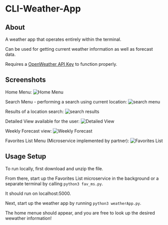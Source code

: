 # CLI-Weather-App
## About
A weather app that operates entirely within the terminal. 

Can be used for getting current weather information as well as forecast data.

Requires a [OpenWeather API Key](https://openweathermap.org/api) to function properly.

## Screenshots

Home Menu:
![Home Menu](https://drive.google.com/uc?export=view&id=1XYjXW7V8zdZVux98Ws00nMp4ygHFJ4P5)

Search Menu - performing a search using current location:
![search menu](https://drive.google.com/uc?export=view&id=1IERC-UGurO_bsyxnoX0LujDuEbuptrgc)

Results of a location search:
![search results](https://drive.google.com/uc?export=view&id=1HvIL11RWH8dgVn9fq289sOg9iL1K_rLT)

Detailed View available for the user:
![Detailed View](https://drive.google.com/uc?export=view&id=1kNOTsAEpypSczyp_xEtoU0hXElYcUYMR)

Weekly Forecast view:
![Weekly Forecast](https://drive.google.com/uc?export=view&id=1XHZ0TJK-OBmz9CWfb0TW9uv2uVndjihc)

Favorites List Menu (Microservice implemented by partner):
![Favorites List](https://drive.google.com/uc?export=view&id=1Zqx7nQFZmXugjXRh5CaXOphTBSWNXd6h)


## Usage Setup
To run locally, first download and unzip the file. 

From there, start up the Favorites List microservice in the background or a separate terminal by calling `python3 fav_ms.py`.

It should run on localhost:5000.

Next, start up the weather app by running `python3 weatherApp.py`. 

The home menue should appear, and you are free to look up the desired wewather information!
